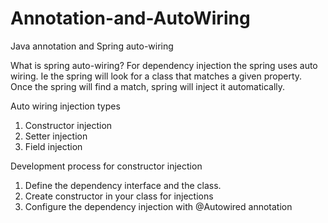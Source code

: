 # Annotation-and-AutoWiring
Java annotation and Spring auto-wiring


What is spring auto-wiring?
For dependency injection the spring uses auto wiring. Ie the spring will look for a class that matches a given property. Once the spring will find a match, spring will inject it automatically.

Auto wiring injection types
1. Constructor injection
2. Setter injection
3. Field injection

Development process for constructor injection
1. Define the dependency interface and the class.
2. Create constructor in your class for injections
3. Configure the dependency injection with @Autowired annotation
